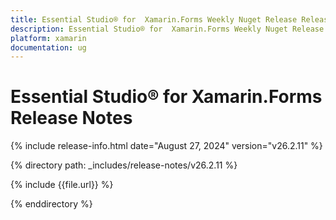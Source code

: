 ```yaml
---
title: Essential Studio® for  Xamarin.Forms Weekly Nuget Release Release Notes  
description: Essential Studio® for  Xamarin.Forms Weekly Nuget Release Release Notes  
platform: xamarin
documentation: ug
---
```


# Essential Studio® for  Xamarin.Forms  Release Notes  

{% include release-info.html date="August 27, 2024"  version="v26.2.11" %} 

{% directory path: _includes/release-notes/v26.2.11 %}

{% include {{file.url}} %}

{% enddirectory %}